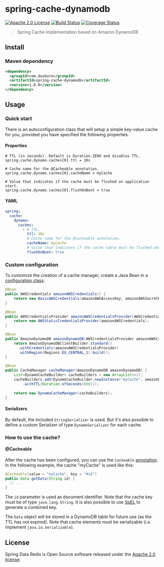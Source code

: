 # spring-cache-dynamodb

[![Apache 2.0 License][license-image]][license-url]
[![Build Status][travis-image]][travis-url]
[![Coverage Status][coveralls-image]][coveralls-url]

> Spring Cache implementation based on Amazon DynamoDB

## Install

### Maven dependency

```xml
<dependency>
  <groupId>com.dasburo</groupId>
  <artifactId>spring-cache-dynamodb</artifactId>
  <version>1.0.0</version>
</dependency>
```

## Usage

### Quick start

There is an autoconfiguration class that will setup a simple key-value cache for you, provided you have specified the following properties.

#### Properties

```properties
# TTL (in seconds). Default is Duration.ZERO and disables TTL.
spring.cache.dynamo.caches[0].ttl = 10s

# Cache name for the @Cacheable annotation.
spring.cache.dynamo.caches[0].cacheName = myCache

# Value that indicates if the cache must be flushed on application start.
spring.cache.dynamo.caches[0].flushOnBoot = true
```

#### YAML

```yaml
spring:
  cache:
    dynamo:
      caches:
        - # TTL.
          ttl: 10s
          # Cache name for the @Cacheable annotation.
          cacheName: myCache
          # Value that indicates if the cache table must be flushed when the application starts.
          flushOnBoot: true
```

### Custom configuration

To customize the creation of a cache manager, create a Java Bean in a [configuration class](http://docs.spring.io/spring-boot/docs/current/reference/html/using-boot-configuration-classes.html):

```java
@Bean
public AWSCredentials amazonAWSCredentials() {
    return new BasicAWSCredentials(amazonAWSAccessKey, amazonAWSSecretKey);
}

@Bean
public AWSCredentialsProvider amazonAWSCredentialsProvider(AWSCredentials amazonAWSCredentials) {
    return new AWSStaticCredentialsProvider(amazonAWSCredentials);
}

@Bean
public AmazonDynamoDB amazonDynamoDB(AWSCredentialsProvider amazonAWSCredentialsProvider) {
    return AmazonDynamoDBClientBuilder.standard()
      .withCredentials(amazonAWSCredentialsProvider)
      .withRegion(Regions.EU_CENTRAL_1).build();
}

@Bean
public CacheManager cacheManager(AmazonDynamoDB amazonDynamoDB) {
    List<DynamoCacheBuilder> cacheBuilders = new ArrayList<>();
    cacheBuilders.add(DynamoCacheBuilder.newInstance("myCache", amazonDynamoDB)
        .withTTL(Duration.ofSeconds(600)));
      
    return new DynamoCacheManager(cacheBuilders);
}
```

#### Serializers

By default, the included `StringSerializer` is used. But it's also possible to define a custom Serializer 
of type `DynamoSerializer` for each cache. 

### How to use the cache?

#### @Cacheable

After the cache has been configured, you can use the `Cacheable` [annotation](http://docs.spring.io/spring/docs/current/spring-framework-reference/html/cache.html). 
In the following example, the cache "myCache" is used like this:

```java
@Cacheable(value = "myCache", key = "#id")
public Data getData(String id) {
  // ...
}
```

The `id` parameter is used as document identifier. 
Note that the cache key must be of type `java.lang.String`.
It is also possible to use [SpEL](https://docs.spring.io/spring/docs/current/spring-framework-reference/core.html#expressions-beandef-annotation-based) to generate a combined key.

The `Data` object will be stored in a DynamoDB table for future use (as the TTL has not expired). 
Note that cache elements must be serializable (i.e. implement `java.io.Serializable`).

## License

Spring Data Redis is Open Source software released under the [Apache 2.0 license](https://www.apache.org/licenses/LICENSE-2.0.html).

[license-image]: https://img.shields.io/badge/license-Apache%202-blue.svg
[license-url]: http://www.apache.org/licenses/LICENSE-2.0
[travis-image]: https://travis-ci.com/bad-opensource/spring-cache-dynamodb.svg?branch=master
[travis-url]: https://travis-ci.com/bad-opensource/spring-cache-dynamodb
[coveralls-image]: https://coveralls.io/repos/github/bad-opensource/spring-cache-dynamodb/badge.svg
[coveralls-url]: https://coveralls.io/github/bad-opensource/spring-cache-dynamodb
